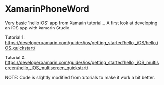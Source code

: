 # XamarinPhoneWord
Very basic 'hello iOS' app from Xamarin tutorial... A first look at developing an iOS app with Xamarin Studio.
  
  Tutorial 1: https://developer.xamarin.com/guides/ios/getting_started/hello,_iOS/hello,iOS_quickstart/
  
  Tutorial 2: https://developer.xamarin.com/guides/ios/getting_started/hello,_iOS_multiscreen/hello,_iOS_multiscreen_quickstart/
  
  NOTE: Code is slightly modified from tutorials to make it work a bit better.
